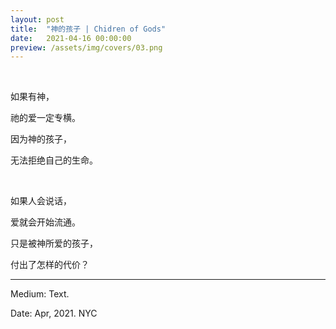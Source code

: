 ```yaml
---
layout: post
title:  "神的孩子 | Chidren of Gods"
date:   2021-04-16 00:00:00
preview: /assets/img/covers/03.png
---
```


<br>

如果有神，

祂的爱一定专横。

因为神的孩子，

无法拒绝自己的生命。

<br>

如果人会说话，

爱就会开始流通。

只是被神所爱的孩子，

付出了怎样的代价？

---

Medium: Text.

Date: Apr, 2021. NYC
